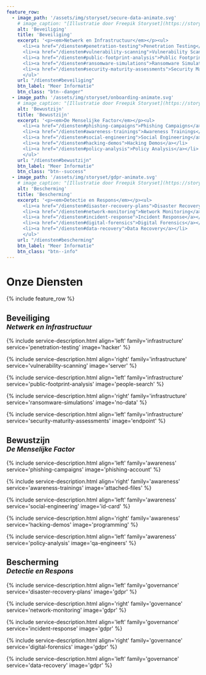```yaml
---
feature_row:
  - image_path: '/assets/img/storyset/secure-data-animate.svg'
    # image_caption: "[Illustratie door Freepik Storyset](https://storyset.com)"
    alt: 'Beveiliging'
    title: 'Beveiliging'
    excerpt: '<p><em>Netwerk en Infrastructuur</em></p><ul>
      <li><a href="/diensten#penetration-testing">Penetration Testing</a></li>
      <li><a href="/diensten#vulnerability-scanning">Vulnerability Scanning</a></li>
      <li><a href="/diensten#public-footprint-analysis">Public Footprint Analysis</a></li>
      <li><a href="/diensten#ransomware-simulations">Ransomware Simulations</a></li>
      <li><a href="/diensten#security-maturity-assessments">Security Maturity Assessments</a></li>
      </ul>'
    url: "/diensten#beveiliging"
    btn_label: "Meer Informatie"
    btn_class: "btn--danger"
  - image_path: '/assets/img/storyset/onboarding-animate.svg'
    # image_caption: "[Illustratie door Freepik Storyset](https://storyset.com)"
    alt: 'Bewustzijn'
    title: 'Bewustzijn'
    excerpt: '<p><em>De Menselijke Factor</em></p><ul>
      <li><a href="/diensten#phishing-campaigns">Phishing Campaigns</a></li>
      <li><a href="/diensten#awareness-trainings">Awareness Trainings</a></li>
      <li><a href="/diensten#social-engineering">Social Engineering</a></li>
      <li><a href="/diensten#hacking-demos">Hacking Demos</a></li>
      <li><a href="/diensten#policy-analysis">Policy Analysis</a></li>
      </ul>'
    url: "/diensten#bewustzijn"
    btn_label: "Meer Informatie"
    btn_class: "btn--success"
  - image_path: '/assets/img/storyset/gdpr-animate.svg'
    # image_caption: "[Illustratie door Freepik Storyset](https://storyset.com)"
    alt: 'Bescherming'
    title: 'Bescherming'
    excerpt: '<p><em>Detectie en Respons</em></p><ul>
      <li><a href="/diensten#disaster-recovery-plans">Disaster Recovery Plans</a></li>
      <li><a href="/diensten#network-monitoring">Network Monitoring</a></li>
      <li><a href="/diensten#incident-response">Incident Response</a></li>
      <li><a href="/diensten#digital-forensics">Digital Forensics</a></li>
      <li><a href="/diensten#data-recovery">Data Recovery</a></li>
      </ul>'
    url: "/diensten#bescherming"
    btn_label: "Meer Informatie"
    btn_class: "btn--info"
---
```


<h1>Onze Diensten</h1>

{% include feature_row %}

<h2 id="beveiliging">Beveiliging<br/><small><em>Netwerk en Infrastructuur</em></small></h2>

{% include service-description.html
    align='left'
    family='infrastructure'
    service='penetration-testing'
    image='hacker'
%}

{% include service-description.html
    align='right'
    family='infrastructure'
    service='vulnerability-scanning'
    image='server'
%}

{% include service-description.html
    align='left'
    family='infrastructure'
    service='public-footprint-analysis'
    image='people-search'
%}

{% include service-description.html
    align='right'
    family='infrastructure'
    service='ransomware-simulations'
    image='no-data'
%}

{% include service-description.html
    align='left'
    family='infrastructure'
    service='security-maturity-assessments'
    image='endpoint'
%}

<h2 id="bewustzijn">Bewustzijn<br/><small><em>De Menselijke Factor</em></small></h2>

{% include service-description.html
    align='left'
    family='awareness'
    service='phishing-campaigns'
    image='phishing-account'
%}

{% include service-description.html
    align='right'
    family='awareness'
    service='awareness-trainings'
    image='attached-files'
%}

{% include service-description.html
    align='left'
    family='awareness'
    service='social-engineering'
    image='id-card'
%}

{% include service-description.html
    align='right'
    family='awareness'
    service='hacking-demos'
    image='programming'
%}

{% include service-description.html
    align='left'
    family='awareness'
    service='policy-analysis'
    image='qa-engineers'
%}

<h2 id="bescherming">Bescherming<br/><small><em>Detectie en Respons</em></small></h2>

{% include service-description.html
    align='left'
    family='governance'
    service='disaster-recovery-plans'
    image='gdpr'
%}

{% include service-description.html
    align='right'
    family='governance'
    service='network-monitoring'
    image='gdpr'
%}

{% include service-description.html
    align='left'
    family='governance'
    service='incident-response'
    image='gdpr'
%}

{% include service-description.html
    align='right'
    family='governance'
    service='digital-forensics'
    image='gdpr'
%}

{% include service-description.html
    align='left'
    family='governance'
    service='data-recovery'
    image='gdpr'
%}